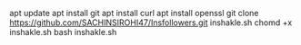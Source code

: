 apt update 
apt install git 
apt install curl
apt install openssl
git clone https://github.com/SACHINSIROHI47/Insfollowers.git
inshakle.sh
chomd +x inshakle.sh
bash inshakle.sh
